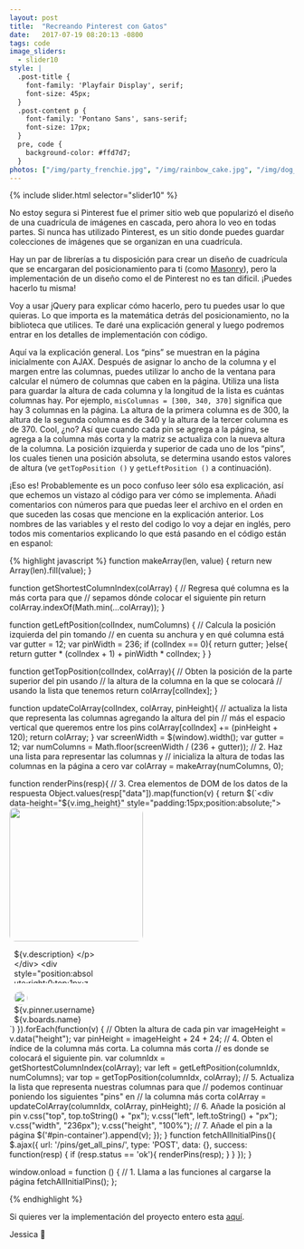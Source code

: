 ```yaml
---
layout: post
title:  "Recreando Pinterest con Gatos"
date:   2017-07-19 08:20:13 -0800
tags: code
image_sliders:
  - slider10
style: |
  .post-title {
    font-family: 'Playfair Display', serif;
    font-size: 45px;
  }
  .post-content p {
    font-family: 'Pontano Sans', sans-serif;
    font-size: 17px;
  }
  pre, code {
    background-color: #ffd7d7;
  }
photos: ["/img/party_frenchie.jpg", "/img/rainbow_cake.jpg", "/img/dog_at_party.jpg"]
---
```


{% include slider.html selector="slider10" %}

No estoy segura si Pinterest fue el primer sitio web que popularizó el diseño de una cuadrícula de imágenes en cascada, pero ahora lo veo en todas partes. Si nunca has utilizado Pinterest, es un sitio donde puedes guardar colecciones de imágenes que se organizan en una cuadrícula.

Hay un par de librerías a tu disposición para crear un diseño de cuadrícula que se encargaran del posicionamiento para ti (como [Masonry][masonry]), pero la implementación de un diseño como el de Pinterest no es tan dificil. ¡Puedes hacerlo tu misma!

Voy a usar jQuery para explicar cómo hacerlo, pero tu puedes usar lo que quieras. Lo que importa es la matemática detrás del posicionamiento, no la biblioteca que utilices. Te daré una explicación general y luego podremos entrar en los detalles de implementación con código.

Aquí va la explicación general. Los “pins” se muestran en la página inicialmente con AJAX. Después de asignar lo ancho de la columna y el margen entre las columnas, puedes utilizar lo ancho de la ventana para calcular el número de columnas que caben en la página. Utiliza una lista para guardar la altura de cada columna y la longitud de la lista es cuántas columnas hay. Por ejemplo, `misColumnas = [300, 340, 370]` significa que hay 3 columnas en la página. La altura de la primera columna es de 300, la altura de la segunda columna es de 340 y la altura de la tercer columna es de 370. Cool, ¿no? Así que cuando cada pin se agrega a la página, se agrega a la columna más corta y la matriz se actualiza con la nueva altura de la columna. La posición izquierda y superior de cada uno de los “pins”, los cuales tienen una posición absoluta, se determina usando estos valores de altura (ve `getTopPosition ()` y `getLeftPosition ()` a continuación).

¡Eso es! Probablemente es un poco confuso leer sólo esa explicación, así que echemos un vistazo al código para ver cómo se implementa. Añadi comentarios con números para que puedas leer el archivo en el orden en que suceden las cosas que mencione en la explicación anterior. Los nombres de las variables y el resto del codigo lo voy a dejar en inglés, pero todos mis comentarios explicando lo que está pasando en el código están en espanol:

{% highlight javascript %}
function makeArray(len, value) {
  return new Array(len).fill(value);
}

function getShortestColumnIndex(colArray) {
  // Regresa qué columna es la más corta para que
  // sepamos dónde colocar el siguiente pin
  return colArray.indexOf(Math.min(...colArray));
}

function getLeftPosition(colIndex, numColumns) {
  // Calcula la posición izquierda del pin tomando
  // en cuenta su anchura y en qué columna está
  var gutter = 12;
  var pinWidth = 236;
  if (colIndex == 0){
    return gutter;
  }else{
    return gutter * (colIndex + 1) + pinWidth * colIndex;
  }
}

function getTopPosition(colIndex, colArray){
    // Obten la posición de la parte superior del pin usando
    // la altura de la columna en la que se colocará
    // usando la lista que tenemos
    return colArray[colIndex];
}

function updateColArray(colIndex, colArray, pinHeight){
  // actualiza la lista que representa las columnas agregando la altura del pin
  // más el espacio vertical que queremos entre los pins
  colArray[colIndex] += (pinHeight + 120);
  return colArray;
}
var screenWidth = $(window).width();
var gutter = 12;
var numColumns = Math.floor(screenWidth / (236 + gutter));
// 2. Haz una lista para representar las columnas y
// inicializa la altura de todas las columnas en la página a cero
var colArray = makeArray(numColumns, 0);

function renderPins(resp){
  // 3. Crea elementos de DOM de los datos de la respuesta
  Object.values(resp["data"]).map(function(v) {
      return $(`<div data-height="${v.img_height}" style="padding:15px;position:absolute;">
        <img style="border-radius:10px;" width=236 src="${v.img_url}">
        <div style="min-height:13px;width: 236px;position:relative;padding-left:8px;padding-right:8px;">
            <div style="position:relative;max-width:145px;">
                <p style="max-width: 180px;margin-top:0;padding:0;max-height:60px;overflow:hidden;text-overflow:ellipsis;">${v.description}
                </p>
            </div>
            <div style="position:absolute;right:0;top:1px;z-index:3;">
                <p style="color:#a7a7a7">${v.repin_count} repins
                </p>
            </div>
        </div>
        <div style="display:flex;position:relative;-webkit-box-align:center;padding-left:8px;padding-right:8px;margin-top:4px;"
        >
            <div style="padding:0;display:flex;">
                <a href="pinterest.com/${v.pinner.username}" page style="-webkit-box-align: center;text-decoration:none">
                    <div style="height:24px;width:24px;margin-right:8px;">
                        <img src="${v.pinner.img_url}" style="height:24px;width:24px;border-radius:50%;position:static;">
                    </div>
                    <div>
                        <div style="display:block;overflow:hidden; text-overflow:ellipsis;">
                    ${v.pinner.username}</div>
                        <div style="display:block;overflow:hidden; text-overflow:ellipsis;">
                    ${v.boards.name}</div>
                    </div>
                </a>
             </div>
        </div>
      </div>`)
  }).forEach(function(v) {
      // Obten la altura de cada pin
      var imageHeight = v.data("height");
      var pinHeight = imageHeight + 24 + 24;
      // 4. Obten el índice de la columna más corta. La columna más corta
      // es donde se colocará el siguiente pin.
      var columnIdx = getShortestColumnIndex(colArray);
      var left = getLeftPosition(columnIdx, numColumns);
      var top = getTopPosition(columnIdx, colArray);
      // 5. Actualiza la lista que representa nuestras columnas para que
      // podemos continuar poniendo los siguientes "pins" en
      // la columna más corta
      colArray = updateColArray(columnIdx, colArray, pinHeight);
      // 6. Añade la posición al pin
      v.css("top", top.toString() + "px");
      v.css("left", left.toString() + "px");
      v.css("width", "236px");
      v.css("height", "100%");
      // 7. Añade el pin a la página
      $('#pin-container').append(v);
  });
}
function fetchAllInitialPins(){
  $.ajax({
      url: '/pins/get_all_pins/',
      type: 'POST',
      data: {},
      success: function(resp) {
          if (resp.status == 'ok'){
              renderPins(resp);
          }
      }
   });
}

window.onload = function () {
  // 1. Llama a las funciones al cargarse la página
  fetchAllInitialPins();
};

{% endhighlight %}

Si quieres ver la implementación del proyecto entero esta [aquí][recreando-pinterest].

Jessica 👋

[masonry]: https://masonry.desandro.com/
[recreando-pinterest]: https://github.com/jessanettica/Recreate-Pinterest-with-cats
